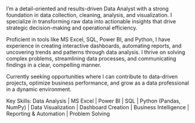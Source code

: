 I’m a detail-oriented and results-driven Data Analyst with a strong foundation in data collection, cleaning, analysis, and visualization. I specialize in transforming raw data into actionable insights that drive strategic decision-making and operational efficiency.

Proficient in tools like MS Excel, SQL, Power BI, and Python, I have experience in creating interactive dashboards, automating reports, and uncovering trends and patterns through data analysis. I thrive on solving complex problems, streamlining data processes, and communicating findings in a clear, compelling manner.

Currently seeking opportunities where I can contribute to data-driven projects, optimize business performance, and grow as a data professional in a dynamic environment.

Key Skills:
Data Analysis | MS Excel | Power BI | SQL | Python (Pandas, NumPy) | Data Visualization | Dashboard Creation | Business Intelligence | Reporting & Automation | Problem Solving

<!---
kumarpraveengmail/kumarpraveengmail is a ✨ special ✨ repository because its `README.md` (this file) appears on your GitHub profile.
You can click the Preview link to take a look at your changes.
--->

